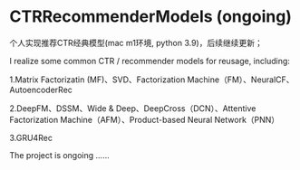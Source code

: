 # CTRRecommenderModels (ongoing)

个人实现推荐CTR经典模型(mac m1环境, python 3.9)，后续继续更新；

I realize some common CTR / recommender models for reusage, including:

1.Matrix Factorizatin (MF)、SVD、Factorization Machine（FM）、NeuralCF、AutoencoderRec

2.DeepFM、DSSM、Wide & Deep、DeepCross（DCN）、Attentive Factorization Machine（AFM）、Product-based Neural Network（PNN）

3.GRU4Rec

The project is ongoing ......
